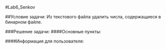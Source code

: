 #﻿Lab6_Senkov
 
##Условие задачи:
Из текстового файла удалить числа, содержащиеся в бинарном
файле.

###Решение задачи:
####Основные пункты:

####Информация для пользователя:

